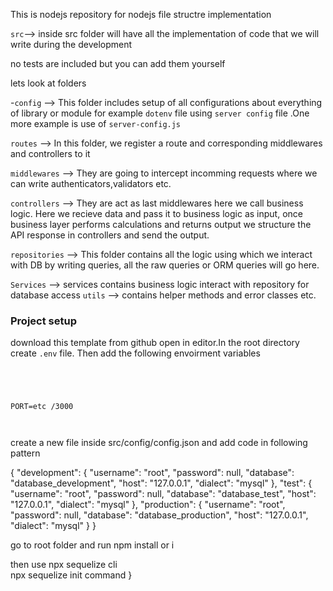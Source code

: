 This is nodejs repository for nodejs file structre implementation


`src`--> inside src folder will have all the implementation of code that we will write during 
the development

no tests are included but you can add them yourself 

lets look at folders 

-`config` --> This folder includes setup of all configurations about everything of library or module
for example `dotenv` file using `server config` file .One more example is use of `server-config.js`

`routes` --> In this folder, we register a route and corresponding middlewares and controllers to it

`middlewares` --> They are going to intercept incomming requests where we can write authenticators,validators etc.

`controllers` --> They are act as last middlewares here we call business logic. Here we recieve data and pass it to business logic as input, once business layer performs calculations and returns output we structure the API response in controllers and send the output.

`repositories` --> This folder contains all the logic using which we interact with DB by writing queries, all the raw queries or ORM queries will go here.

`Services` --> services contains business logic interact with repository for database access
`utils` --> contains helper methods and error classes etc.


### Project setup

download this template from github open in editor.In the root directory create `.env` file.
Then add the following envoirment variables


```




PORT=etc /3000



```

create a new file inside src/config/config.json and add code in following pattern


{
  "development": {
    "username": "root",
    "password": null,
    "database": "database_development",
    "host": "127.0.0.1",
    "dialect": "mysql"
  },
  "test": {
    "username": "root",
    "password": null,
    "database": "database_test",
    "host": "127.0.0.1",
    "dialect": "mysql"
  },
  "production": {
    "username": "root",
    "password": null,
    "database": "database_production",
    "host": "127.0.0.1",
    "dialect": "mysql"
  }
}

go to root folder and run npm install or i 

then use npx sequelize cli  
npx sequelize init command  }

